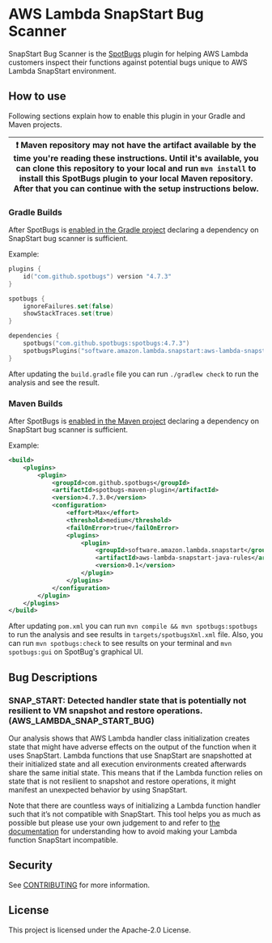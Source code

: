 # AWS Lambda SnapStart Bug Scanner

SnapStart Bug Scanner is the [SpotBugs](https://spotbugs.github.io/) plugin for helping AWS Lambda customers inspect
their functions against potential bugs unique to AWS Lambda SnapStart environment.

## How to use

Following sections explain how to enable this plugin in your Gradle and Maven projects.

| :exclamation:  Maven repository may not have the artifact available by the time you're reading these instructions. Until it's available, you can clone this repository to your local and run `mvn install` to install this SpotBugs plugin to your local Maven repository. After that you can continue with the setup instructions below.|
|-----------------------------------------|

### Gradle Builds

After SpotBugs is [enabled in the Gradle project](https://spotbugs.readthedocs.io/en/latest/gradle.html) declaring a dependency on SnapStart bug scanner is sufficient. 

Example:

```kotlin
plugins {
    id("com.github.spotbugs") version "4.7.3"
}

spotbugs {
    ignoreFailures.set(false)
    showStackTraces.set(true)
}

dependencies {
    spotbugs("com.github.spotbugs:spotbugs:4.7.3")
    spotbugsPlugins("software.amazon.lambda.snapstart:aws-lambda-snapstart-java-rules:0.1")
}
```

After updating the `build.gradle` file you can run `./gradlew check` to run the analysis and see the result.

### Maven Builds

After SpotBugs is [enabled in the Maven project](https://spotbugs.readthedocs.io/en/latest/maven.html) declaring a dependency on SnapStart bug scanner is sufficient.

Example:

```xml
<build>
    <plugins>
        <plugin>
            <groupId>com.github.spotbugs</groupId>
            <artifactId>spotbugs-maven-plugin</artifactId>
            <version>4.7.3.0</version>
            <configuration>
                <effort>Max</effort>
                <threshold>medium</threshold>
                <failOnError>true</failOnError>
                <plugins>
                    <plugin>
                        <groupId>software.amazon.lambda.snapstart</groupId>
                        <artifactId>aws-lambda-snapstart-java-rules</artifactId>
                        <version>0.1</version>
                    </plugin>
                </plugins>
            </configuration>
        </plugin>
    </plugins>
</build>
```

After updating `pom.xml`  you can run `mvn compile && mvn spotbugs:spotbugs` to run the analysis and see results in `targets/spotbugsXml.xml` file. Also, you can run `mvn spotbugs:check` to see results on your terminal and `mvn spotbugs:gui` on SpotBug's graphical UI.

## Bug Descriptions

### SNAP_START: Detected handler state that is potentially not resilient to VM snapshot and restore operations. (AWS_LAMBDA_SNAP_START_BUG)

Our analysis shows that AWS Lambda handler class initialization creates state that might have adverse effects
on the output of the function when it uses SnapStart. Lambda functions that use SnapStart are
snapshotted at their initialized state and all execution environments created afterwards share the same initial
state. This means that if the Lambda function relies on state that is not resilient to snapshot and restore
operations, it might manifest an unexpected behavior by using SnapStart.

Note that there are countless ways of initializing a Lambda function handler such that it’s not compatible
with SnapStart. This tool helps you as much as possible but please use your own judgement to and refer
to [the documentation](https://github.com/aws/aws-lambda-snapstart-java-rules/wiki) for
understanding how to avoid making your Lambda function SnapStart incompatible.

## Security

See [CONTRIBUTING](CONTRIBUTING.md#security-issue-notifications) for more information.

## License

This project is licensed under the Apache-2.0 License.

